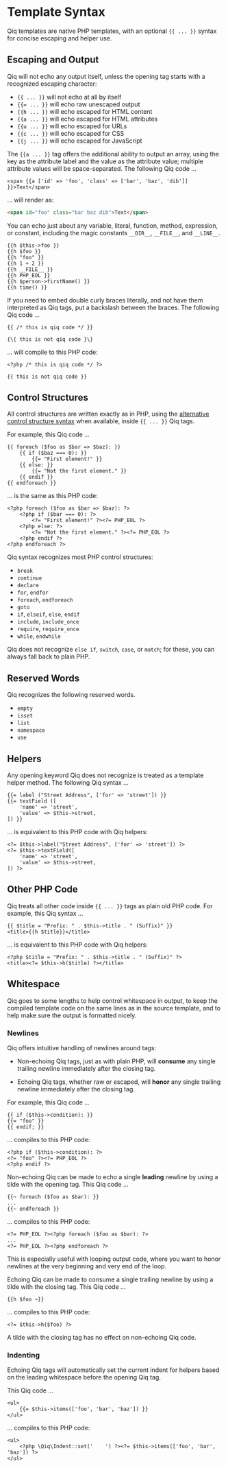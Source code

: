 # Template Syntax

Qiq templates are native PHP templates, with an optional `{{ ... }}` syntax for
concise escaping and helper use.

## Escaping and Output

Qiq will not echo any output itself, unless the opening tag starts with a
recognized escaping character:

- `{{ ... }}` will not echo at all by itself
- `{{= ... }}` will echo raw unescaped output
- `{{h ... }}` will echo escaped for HTML content
- `{{a ... }}` will echo escaped for HTML attributes
- `{{u ... }}` will echo escaped for URLs
- `{{c ... }}` will echo escaped for CSS
- `{{j ... }}` will echo escaped for JavaScript

The `{{a ... }}` tag offers the additional ability to output an array, using
the key as the attribute label and the value as the attribute value; multiple
attribute values will be space-separated. The following Qiq code ...

```qiq
<span {{a ['id' => 'foo', 'class' => ['bar', 'baz', 'dib']] }}>Text</span>
```

... will render as:

```html
<span id="foo" class="bar baz dib">Text</span>
```

You can echo just about any variable, literal, function, method, expression, or
constant, including the magic constants `__DIR__`, `__FILE__`, and `__LINE__`.

```qiq
{{h $this->foo }}
{{h $foo }}
{{h "foo" }}
{{h 1 + 2 }}
{{h __FILE__ }}
{{h PHP_EOL }}
{{h $person->firstName() }}
{{h time() }}
```

If you need to embed double curly braces literally, and not have them
interpreted as Qiq tags, put a backslash between the braces. The following Qiq
code ...

```qiq
{{ /* this is qiq code */ }}

{\{ this is not qiq code }\}
```

... will compile to this PHP code:

```html+php
<?php /* this is qiq code */ ?>

{{ this is not qiq code }}
```

## Control Structures

All control structures are written exactly as in PHP, using the
[alternative control structure syntax](https://php.net/control-structures.alternative-syntax)
when available, inside `{{ ... }}` Qiq tags.

For example, this Qiq code ...

```qiq
{{ foreach ($foo as $bar => $baz): }}
    {{ if ($baz === 0): }}
        {{= "First element!" }}
    {{ else: }}
        {{= "Not the first element." }}
    {{ endif }}
{{ endforeach }}
```
... is the same as this PHP code:

```html+php
<?php foreach ($foo as $bar => $baz): ?>
    <?php if ($bar === 0): ?>
        <?= "First element!" ?><?= PHP_EOL ?>
    <?php else: ?>
        <?= "Not the first element." ?><?= PHP_EOL ?>
    <?php endif ?>
<?php endforeach ?>
```

Qiq syntax recognizes most PHP control structures:

- `break`
- `continue`
- `declare`
- `for`, `endfor`
- `foreach`, `endforeach`
- `goto`
- `if`, `elseif`, `else`, `endif`
- `include`, `include_once`
- `require`, `require_once`
- `while`, `endwhile`

Qiq does not recognize `else if`, `switch`, `case`, or `match`; for these, you
can always fall back to plain PHP.

## Reserved Words

Qiq recognizes the following reserved words.

- `empty`
- `isset`
- `list`
- `namespace`
- `use`

## Helpers

Any opening keyword Qiq does not recognize is treated as a template helper
method. The following Qiq syntax ...

```qiq
{{= label ("Street Address", ['for' => 'street']) }}
{{= textField ([
    'name' => 'street',
    'value' => $this->street,
]) }}
```

... is equivalent to this PHP code with Qiq helpers:

```html+php
<?= $this->label("Street Address", ['for' => 'street']) ?>
<?= $this->textField([
    'name' => 'street',
    'value' => $this->street,
]) ?>
```

## Other PHP Code

Qiq treats all other code inside `{{ ... }}` tags as plain old PHP code. For
example, this Qiq syntax ...

```qiq
{{ $title = "Prefix: " . $this->title . " (Suffix)" }}
<title>{{h $title}}</title>
```

... is equivalent to this PHP code with Qiq helpers:

```html+php
<?php $title = "Prefix: " . $this->title . " (Suffix)" ?>
<title><?= $this->h($title) ?></title>
```

## Whitespace

Qiq goes to some lengths to help control whitespace in output, to keep the
compiled template code on the same lines as in the source template, and to
help make sure the output is formatted nicely.

### Newlines

Qiq offers intuitive handling of newlines around tags:

- Non-echoing Qiq tags, just as with plain PHP, will **consume** any single
  trailing newline immediately after the closing tag.

- Echoing Qiq tags, whether raw or escaped, will **honor** any single trailing
  newline immediately after the closing tag.

For example, this Qiq code ...

```qiq
{{ if ($this->condition): }}
{{= "foo" }}
{{ endif; }}
```

... compiles to this PHP code:

```html+php
<?php if ($this->condition): ?>
<?= "foo" ?><?= PHP_EOL ?>
<?php endif ?>
```

Non-echoing Qiq can be made to echo a single **leading** newline by using a tilde
with the opening tag. This Qiq code ...

```qiq
{{~ foreach ($foo as $bar): }}
...
{{~ endforeach }}
```

... compiles to this PHP code:

```html+php
<?= PHP_EOL ?><?php foreach ($foo as $bar): ?>
...
<?= PHP_EOL ?><?php endforeach ?>
```

This is especially useful with looping output code, where you want to honor
newlines at the very beginning and very end of the loop.

Echoing Qiq can be made to consume a single trailing newline by using a tilde
with the closing tag. This Qiq code ...

```qiq
{{h $foo ~}}
```

... compiles to this PHP code:

```html+php
<?= $this->h($foo) ?>
```

A tilde with the closing tag has no effect on non-echoing Qiq code.

### Indenting

Echoing Qiq tags will automatically set the current indent for helpers based on
the leading whitespace before the opening Qiq tag.

This Qiq code ...

```qiq
<ul>
    {{= $this->items(['foo', 'bar', 'baz']) }}
</ul>
```

... compiles to this PHP code:

```qiq
<ul>
    <?php \Qiq\Indent::set('    ') ?><?= $this->items(['foo', 'bar', 'baz']) ?>
</ul>
```
